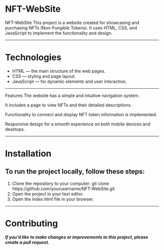 # NFT-WebSite

NFT-WebSite
This project is a website created for showcasing and purchasing NFTs (Non-Fungible Tokens). It uses HTML, CSS, and JavaScript to implement the functionality and design.

---------------------------------------------------------------------------------------------------------------------------------------------------------------------------------------
<h1> Technologies </h1>
<ul>
  <li>HTML — the main structure of the web pages.</li>
  <li>CSS — styling and page layout.</li>
  <li>JavaScript — for dynamic elements and user interaction.</li>
</ul>

---------------------------------------------------------------------------------------------------------------------------------------------------------------------------------------
Features 
The website has a simple and intuitive navigation system.

It includes a page to view NFTs and their detailed descriptions.

Functionality to connect and display NFT token information is implemented.

Responsive design for a smooth experience on both mobile devices and desktops.

---------------------------------------------------------------------------------------------------------------------------------------------------------------------------------------
<h1> Installation </h1>
<h2> To run the project locally, follow these steps: </h2>

<ol>
  <li>Clone the repository to your computer: git clone https://github.com/yourusername/NFT-WebSite.git</li>
  <li>Open the project in your text editor.</li>
  <li>Open the index.html file in your browser.</li>
</ol>

---------------------------------------------------------------------------------------------------------------------------------------------------------------------------------------
<h1> Contributing </h1>
<b><i>If you'd like to make changes or improvements to this project, please create a pull request.</i></b>

